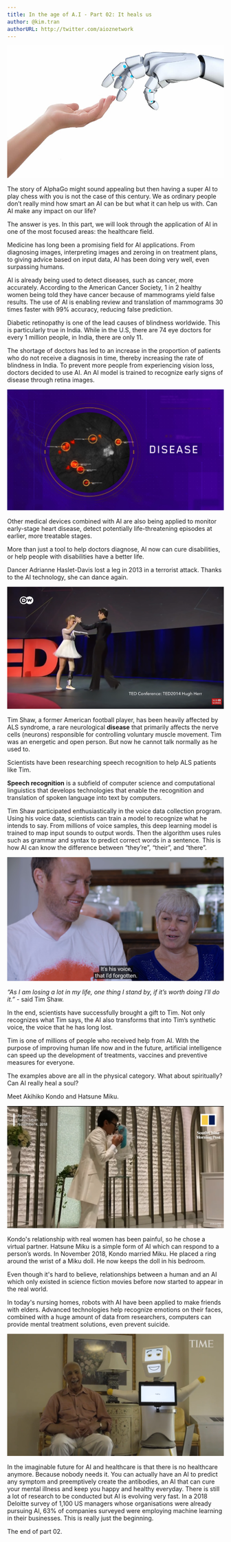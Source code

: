 ```yaml
---
title: In the age of A.I - Part 02: It heals us
author: @kim.tran
authorURL: http://twitter.com/aioznetwork
---
```

![assets/2021-07-06-age-of-ai-2/Untitled.png](assets/2021-07-06-age-of-ai-2/Untitled.png)
<!--truncate-->

The story of AlphaGo might sound appealing but then having a super AI to play chess with you is not the case of this century. We as ordinary people don’t really mind how smart an AI can be but what it can help us with. Can AI make any impact on our life?

The answer is yes. In this part, we will look through the application of AI in one of the most focused areas: the healthcare field.

Medicine has long been a promising field for AI applications. From diagnosing images, interpreting images and zeroing in on treatment plans, to giving advice based on input data, AI has been doing very well, even surpassing humans.

AI is already being used to detect diseases, such as cancer, more accurately. According to the American Cancer Society, 1 in 2 healthy women being told they have cancer because of mammograms yield false results. The use of AI is enabling review and translation of mammograms 30 times faster with 99% accuracy, reducing false prediction.

Diabetic retinopathy is one of the lead causes of blindness worldwide. This is particularly true in India. While in the U.S, there are 74 eye doctors for every 1 million people, in India, there are only 11.

The shortage of doctors has led to an increase in the proportion of patients who do not receive a diagnosis in time, thereby increasing the rate of blindness in India. To prevent more people from experiencing vision loss, doctors decided to use AI. An AI model is trained to recognize early signs of disease through retina images.

![assets/2021-07-06-age-of-ai-2/Untitled%201.png](assets/2021-07-06-age-of-ai-2/Untitled%201.png)

Other medical devices combined with AI are also being applied to monitor early-stage heart disease, detect potentially life-threatening episodes at earlier, more treatable stages.

More than just a tool to help doctors diagnose, AI now can cure disabilities, or help people with disabilities have a better life.

Dancer Adrianne Haslet-Davis lost a leg in 2013 in a terrorist attack. Thanks to the AI technology, she can dance again.

![assets/2021-07-06-age-of-ai-2/Untitled%202.png](assets/2021-07-06-age-of-ai-2/Untitled%202.png)

Tim Shaw, a former American football player, has been heavily affected by ALS syndrome, a rare neurological **disease** that primarily affects the nerve cells (neurons) responsible for controlling voluntary muscle movement. Tim was an energetic and open person. But now he cannot talk normally as he used to.

Scientists have been researching speech recognition to help ALS patients like Tim.

**Speech recognition** is a subfield of computer science and computational linguistics that develops [](https://en.wikipedia.org/wiki/Methodology)technologies that enable the recognition and translation of spoken language into text by computers.

Tim Shaw participated enthusiastically in the voice data collection program. Using his voice data, scientists can train a model to recognize what he intends to say. From millions of voice samples, this deep learning model is trained to map input sounds to output words. Then the algorithm uses rules such as grammar and syntax to predict correct words in a sentence. This is how AI can know the difference between “they’re”, “their”, and “there”.

![assets/2021-07-06-age-of-ai-2/Untitled%203.png](assets/2021-07-06-age-of-ai-2/Untitled%203.png)

*“As I am losing a lot in my life, one thing I stand by, if it’s worth doing I’ll do it.”* - said Tim Shaw.

In the end, scientists have successfully brought a gift to Tim. Not only recognizes what Tim says, the AI also transforms that into Tim’s synthetic voice, the voice that he has long lost.

Tim is one of millions of people who received help from AI. With the purpose of improving human life now and in the future, artificial intelligence can speed up the development of treatments, vaccines and preventive measures for everyone.

The examples above are all in the physical category. What about spiritually? Can AI really heal a soul?

Meet Akihiko Kondo and Hatsune Miku.

![assets/2021-07-06-age-of-ai-2/Untitled%204.png](assets/2021-07-06-age-of-ai-2/Untitled%204.png)

Kondo's relationship with real women has been painful, so he chose a virtual partner. Hatsune Miku is a simple form of AI which can respond to a person’s words. In November 2018, Kondo married Miku. He placed a ring around the wrist of a Miku doll. He now keeps the doll in his bedroom.

Even though it's hard to believe, relationships between a human and an AI which only existed in science fiction movies before now started to appear in the real world.

In today's nursing homes, robots with AI have been applied to make friends with elders. Advanced technologies help recognize emotions on their faces, combined with a huge amount of data from researchers, computers can provide mental treatment solutions, even prevent suicide.

![assets/2021-07-06-age-of-ai-2/Untitled%205.png](assets/2021-07-06-age-of-ai-2/Untitled%205.png)

In the imaginable future for AI and healthcare is that there is no healthcare anymore. Because nobody needs it. You can actually have an AI to predict any symptom and preemptively create the antibodies, an AI that can cure your mental illness and keep you happy and healthy everyday. There is still a lot of research to be conducted but AI is evolving very fast. In a 2018 Deloitte survey of 1,100 US managers whose organisations were already pursuing AI, 63% of companies surveyed were employing machine learning in their businesses. This is really just the beginning.

The end of part 02.